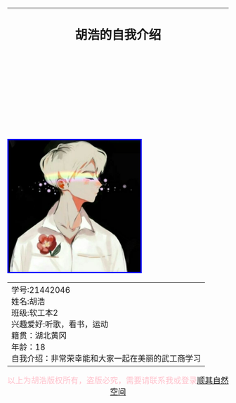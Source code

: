 -----------------------------------
<html lang="en">
<head>
    <style>
        h1{
            text-align: center;
        }
        img{
            height: 300px;
            border: solid  blue;
        }
        table{
            font-size: large;
        }
        .a{
          height: 200px;
          width: auto;
        }
        p{
            text-align: center;
            color: pink;
            font-size: large;
        }
    </style>
</head>

<body>
        <h1>胡浩的自我介绍</h1>
      <div class="a"></div><img src="头像.png"></div>
        <table>
            <td>学号:21442046<br>姓名:胡浩<br>班级:软工本2<br>兴趣爱好:听歌，看书，运动<br>籍贯：湖北黄冈<br>年龄：18<br>自我介绍：非常荣幸能和大家一起在美丽的武工商学习</td></tr>
        </table>
        <p>以上为胡浩版权所有，盗版必究，需要请联系我或登录<a href="http://www.h539251932.ys168.com/">顺其自然空间</a></p>
</body>
</html>
